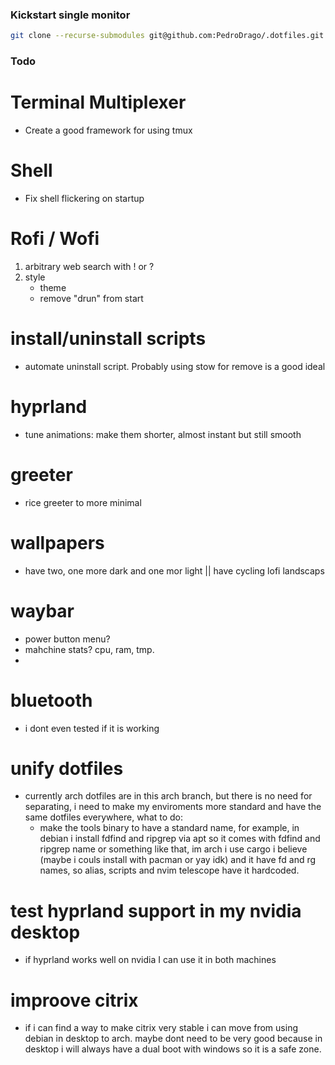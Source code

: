 ### Kickstart single monitor
```bash
git clone --recurse-submodules git@github.com:PedroDrago/.dotfiles.git && cd .dotfiles && ./install
```

### Todo
# Terminal Multiplexer
- Create a good framework for using tmux

# Shell 
- Fix shell flickering on startup

# Rofi / Wofi
1. arbitrary web search with ! or ?
1. style
    - theme
    - remove "drun" from start


# install/uninstall scripts
- automate uninstall script. Probably using stow for remove is a good ideal

# hyprland
- tune animations: make them shorter, almost instant but still smooth

# greeter
- rice greeter to more minimal

# wallpapers
- have two, one more dark and one mor light || have cycling lofi landscaps

# waybar
- power button menu?
- mahchine stats? cpu, ram, tmp.
- 

# bluetooth
- i dont even tested if it is working

# unify dotfiles
- currently arch dotfiles are in this arch branch, but there is no need for separating, i need to make my enviroments more standard and have the same dotfiles everywhere, what to do:
    - make the tools binary to have a standard name, for example, in debian i install fdfind and ripgrep via apt so it comes with fdfind and ripgrep name or something like that, im arch i use cargo i believe (maybe i couls install with pacman or yay idk) and it have fd and rg names, so alias, scripts and nvim telescope have it hardcoded.


# test hyprland support in my nvidia desktop
- if hyprland works well on nvidia I can use it in both machines

# improove citrix
- if i can find a way to make citrix very stable i can move from using debian in desktop to arch. maybe dont need to be very good because in desktop i will always have a dual boot with windows so it is a safe zone.
